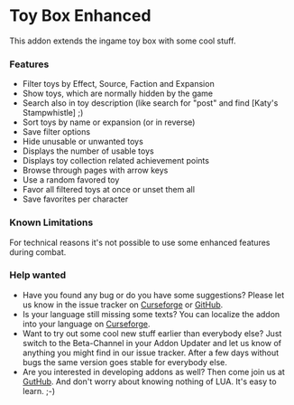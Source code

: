 # Toy Box Enhanced
This addon extends the ingame toy box with some cool stuff.

### Features
- Filter toys by Effect, Source, Faction and Expansion
- Show toys, which are normally hidden by the game
- Search also in toy description (like search for "post" and find [Katy's Stampwhistle] ;)
- Sort toys by name or expansion (or in reverse)
- Save filter options
- Hide unusable or unwanted toys
- Displays the number of usable toys
- Displays toy collection related achievement points
- Browse through pages with arrow keys
- Use a random favored toy
- Favor all filtered toys at once or unset them all
- Save favorites per character

### Known Limitations
For technical reasons it's not possible to use some enhanced features during combat.

### Help wanted
- Have you found any bug or do you have some suggestions? Please let us know in the issue tracker on [Curseforge](https://www.curseforge.com/wow/addons/toy-box-enhanced/issues) or [GitHub](https://github.com/exochron/ToyBoxEnhanced/issues).
- Is your language still missing some texts? You can localize the addon into your language on [Curseforge](https://www.curseforge.com/wow/addons/toy-box-enhanced/localization).
- Want to try out some cool new stuff earlier than everybody else? Just switch to the Beta-Channel in your Addon Updater and let us know of anything you might find in our issue tracker. After a few days without bugs the same version goes stable for everybody else.
- Are you interested in developing addons as well? Then come join us at [GutHub](https://github.com/exochron/ToyBoxEnhanced). And don't worry about knowing nothing of LUA. It's easy to learn. ;-)
